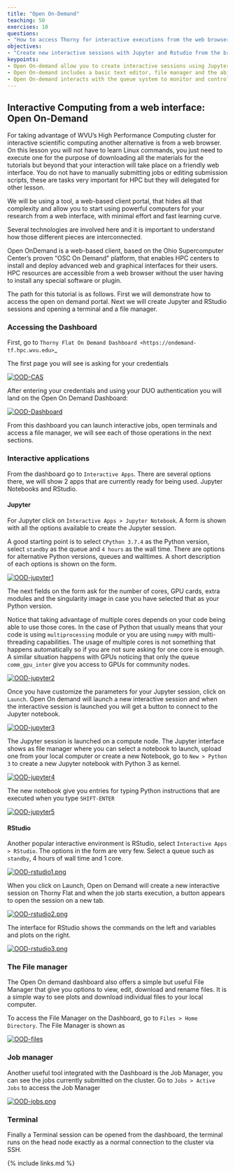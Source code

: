 ```yaml
---
title: "Open On-Demand"
teaching: 50
exercises: 10
questions:
- "How to access Thorny for interactive executions from the web browser?"
objectives:
- "Create new interactive sessions with Jupyter and Rstudio from the browser"
keypoints:
- Open On-demand allow you to create interactive sessions using Jupyter and RStudio
- Open On-demand includes a basic text editor, file manager and the ability to visualize plots in JPEG, PDF and PNG
- Open On-demand interacts with the queue system to monitor and control jobs running on the cluster.
---
```


## Interactive Computing from a web interface: Open On-Demand

For taking advantage of WVU’s High Performance Computing cluster for interactive scientific computing another alternative is from a web browser. On this lesson you will not have to learn Linux commands, you just need to execute one for the purpose of downloading all the materials for the tutorials but beyond that your interaction will take place on a friendly web interface. You do not have to manually submitting jobs or editing submission scripts, these are tasks very important for HPC but they will delegated for other lesson.

We will be using a tool, a web-based client portal, that hides all that complexity and allow you to start using powerful computers for your research from a web interface, with minimal effort and fast learning curve.

Several technologies are involved here and it is important to understand how those different pieces are interconnected.

Open OnDemand is a web-based client, based on the Ohio Supercomputer Center’s proven “OSC On Demand” platform, that enables HPC centers to install and deploy advanced web and graphical interfaces for their users. HPC resources are accessible from a web browser without the user having to install any special software or plugin.

The path for this tutorial is as follows. First we will demonstrate how to access the open on demand portal. Next we will create Jupyter and RStudio sessions and opening a terminal and a file manager.

### Accessing the Dashboard

First, go to `Thorny Flat On Demand Dashboard <https://ondemand-tf.hpc.wvu.edu>`_

The first page you will see is asking for your credentials

<a href="{{ page.root }}/fig/OOD-CAS.png">
  <img src="{{ page.root }}/fig/OOD-CAS.png" alt="OOD-CAS" />
</a>


After entering your credentials and using your DUO authentication you will land on the Open On Demand Dashboard:

<a href="{{ page.root }}/fig/OOD-Dashboard.png">
  <img src="{{ page.root }}/fig/OOD-Dashboard.png" alt="OOD-Dashboard" />
</a>

From this dashboard you can launch interactive jobs, open terminals and access a file manager, we will see each of those operations in the next sections.

### Interactive applications

From the dashboard go to `Interactive Apps`. There are several options there, we will show 2 apps that are currently ready for being used. Jupyter Notebooks and RStudio.

#### Jupyter

For Jupyter click on `Ìnteractive Apps > Jupyter Notebook`. A form is shown with all the options available to create the Jupyter session.

A good starting point is to select `CPython 3.7.4` as the Python version, select `standby` as the queue and `4 hours` as the wall time. There are options for alternative Python versions, queues and walltimes. A short description of each options is shown on the form.

<a href="{{ page.root }}/fig/OOD-jupyter1.png">
  <img src="{{ page.root }}/fig/OOD-jupyter1.png" alt="OOD-jupyter1" />
</a>

The next fields on the form ask for the number of cores, GPU cards, extra modules and the singularity image in case you have selected that as your Python version.

Notice that taking advantage of multiple cores depends on your code being able to use those cores. In the case of Python that usually means that your code is using `multiprocessing` module or you are using `numpy` with multi-threading capabilities. The usage of multiple cores is not something that happens automatically so if you are not sure asking for one core is enough. A similar situation happens with GPUs noticing that only the queue `comm_gpu_inter` give you access to GPUs for community nodes.

<a href="{{ page.root }}/fig/OOD-jupyter2.png">
  <img src="{{ page.root }}/fig/OOD-jupyter2.png" alt="OOD-jupyter2" />
</a>

Once you have customize the parameters for your Jupyter session, click on `Launch`. Open On demand will launch a new interactive session and when the interactive session is launched you will get a button to connect to the Jupyter notebook.

<a href="{{ page.root }}/fig/OOD-jupyter3.png">
  <img src="{{ page.root }}/fig/OOD-jupyter3.png" alt="OOD-jupyter3" />
</a>

The Jupyter session is launched on a compute node. The Jupyter interface shows as file manager where you can select a notebook to launch, upload one from your local computer or create a new Notebook, go to `New > Python 3` to create a new Jupyter notebook with Python 3 as kernel.

<a href="{{ page.root }}/fig/OOD-jupyter4.png">
  <img src="{{ page.root }}/fig/OOD-jupyter4.png" alt="OOD-jupyter4" />
</a>

The new notebook give you entries for typing Python instructions that are executed when you type `SHIFT-ENTER`

<a href="{{ page.root }}/fig/OOD-jupyter5.png">
  <img src="{{ page.root }}/fig/OOD-jupyter5.png" alt="OOD-jupyter5" />
</a>


#### RStudio

Another popular interactive environment is RStudio, select `Interactive Apps > RStudio`. The options in the form are very few. Select a queue such as `standby`, 4 hours of wall time and 1 core.

<a href="{{ page.root }}/fig/OOD-rstudio1.png">
  <img src="{{ page.root }}/fig/OOD-rstudio1.png" alt="OOD-rstudio1.png" />
</a>

When you click on Launch, Open on Demand will create a new interactive session on Thorny Flat and when the job starts execution, a button appears to open the session on a new tab.

<a href="{{ page.root }}/fig/OOD-rstudio2.png">
  <img src="{{ page.root }}/fig/OOD-rstudio2.png" alt="OOD-rstudio2.png" />
</a>

The interface for RStudio shows the commands on the left and variables and plots on the right.

<a href="{{ page.root }}/fig/OOD-rstudio3.png">
  <img src="{{ page.root }}/fig/OOD-rstudio3.png" alt="OOD-rstudio3.png" />
</a>


### The File manager

The Open On demand dashboard also offers a simple but useful File Manager that give you options to view, edit, download and rename files. It is a simple way to see plots and download individual files to your local computer.

To access the File Manager on the Dashboard, go to `Files > Home Directory`.
The File Manager is shown as

<a href="{{ page.root }}/fig/OOD-files.png">
  <img src="{{ page.root }}/fig/OOD-files.png" alt="OOD-files" />
</a>

### Job manager

Another useful tool integrated with the Dashboard is the Job Manager, you can see the jobs currently submitted on the cluster. Go to `Jobs > Active Jobs` to access the Job Manager

<a href="{{ page.root }}/fig/OOD-jobs.png">
  <img src="{{ page.root }}/fig/OOD-jobs.png" alt="OOD-jobs.png" />
</a>

### Terminal

Finally a Terminal session can be opened from the dashboard, the terminal runs on the head node exactly as a normal connection to the cluster via SSH.



{% include links.md %}
